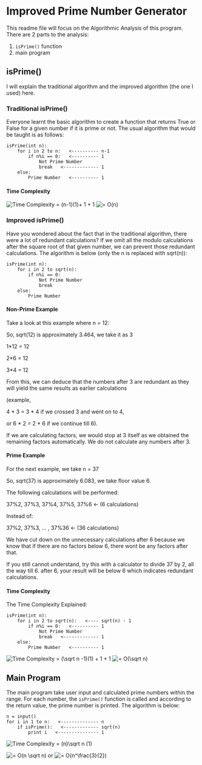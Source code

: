 # Improved Prime Number Generator 

This readme file will focus on the Algorithmic Analysis of this program. There are 2 parts to the analysis: 

1. ```isPrime()``` function 
2. main program

## isPrime() 

I will explain the traditional algorithm and the improved algorithm (the one I used) here. 

### Traditional isPrime() 

Everyone learnt the basic algorithm to create a function that returns True or False for a given number if it is prime or not. The usual algorithm that would be taught is as follows: 

```General Algorithm
isPrime(int n): 
	for i in 2 to n:   <---------- n-1
		if n%i == 0:   <---------- 1
			Not Prime Number
			break   <------------- 1
	else: 
		Prime Number   <---------- 1
```

#### Time Complexity 

<img src="https://latex.codecogs.com/gif.latex?Time&space;Complexity&space;=&space;(n-1)(1)&plus;&space;1&space;&plus;&space;1" title="Time Complexity = (n-1)(1)+ 1 + 1" />

<img src="https://latex.codecogs.com/gif.latex?=&space;O(n)" title="= O(n)" />

### Improved isPrime() 

Have you wondered about the fact that in the traditional algorithm, there were a lot of redundant calculations? If we omit all the modulo calculations after the square root of that given number, we can prevent those redundant calculations. The algorithm is below (only the n is replaced with sqrt(n)): 

```General Algorithm
isPrime(int n): 
	for i in 2 to sqrt(n):
		if n%i == 0:
			Not Prime Number
			break
	else: 
		Prime Number
```

#### Non-Prime Example

Take a look at this example where n = 12: 

So, sqrt(12) is approximately 3.464, we take it as 3 

1*12 = 12

2*6 = 12

3*4 = 12

From this, we can deduce that the numbers after 3 are redundant as they will yield the same results as earlier calculations 

(example, 

4 * 3 = 3 * 4 if we crossed 3 and went on to 4, 

or 6 * 2 = 2 * 6 if we continue till 6). 

If we are calculating factors, we would stop at 3 itself as we obtained the remaining factors automatically. We do not calculate any numbers after 3. 

#### Prime Example 

For the next example, we take n = 37

So, sqrt(37) is approximately 6.083, we take floor value 6. 

The following calculations will be performed: 

37%2, 37%3, 37%4, 37%5, 37%6     <- (6 calculations) 

Instead of:

37%2, 37%3, ... , 37%36     <- (36 calculations) 

We have cut down on the unnecessary calculations after 6 because we know that if there are no factors below 6, there wont be any factors after that. 

If you still cannot understand, try this with a calculator to divide 37 by 2, all the way till 6. after 6, your result will be below 6 which indicates redundant calculations. 

#### Time Complexity

The Time Complexity Explained: 

```General Algorithm
isPrime(int n): 
	for i in 2 to sqrt(n):   <---- sqrt(n) - 1
		if n%i == 0:   <---------- 1
			Not Prime Number
			break   <------------- 1
	else: 
		Prime Number   <---------- 1
```

<img src="https://latex.codecogs.com/gif.latex?Time&space;Complexity&space;=&space;(\sqrt&space;n&space;-1)(1)&space;&plus;&space;1&space;&plus;&space;1" title="Time Complexity = (\sqrt n -1)(1) + 1 + 1" />

<img src="https://latex.codecogs.com/gif.latex?=&space;O(\sqrt&space;n)" title="= O(\sqrt n)" />

## Main Program 

The main program take user input and calculated prime numbers within the range. For each number, the ```isPrime()``` function is called and according to the return value, the prime number is printed. The algorithm is below: 

```
n = input()
for i in 1 to n:   <-------------- n
	if isPrime():   <------------- sqrt(n)
		print i   <--------------- 1
```

<img src="https://latex.codecogs.com/gif.latex?Time&space;Complexity&space;=&space;(n)\sqrt&space;n&space;(1)" title="Time Complexity = (n)\sqrt n (1)" />

<img src="https://latex.codecogs.com/gif.latex?=&space;O(n&space;\sqrt&space;n)" title="= O(n \sqrt n)" />     or    <img src="https://latex.codecogs.com/gif.latex?=&space;O(n^\frac{3}{2})" title="= O(n^\frac{3}{2})" />